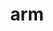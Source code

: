 ---
sub_projects:
- project_email: arm-trusted-firmware
  project_link_name: arm-trusted-firmware
  project_maintainers: ''
  project_name: arm-trusted-firmware
  project_patches_project_url: http://patches.linaro.org/api/projects/229/?format=json
  project_scm_project_url: ''
  project_project_url: https://github.com/ARM-software/arm-trusted-firmware
- project_email: linux-arm-kernel@lists.infradead.org
  project_link_name: linux-arm-kernel
  project_maintainers: ''
  project_name: linux-arm-kernel
  project_patches_project_url: http://patches.linaro.org/api/projects/12/?format=json
  project_scm_project_url: git://git.kernel.org/pub/scm/linux/kernel/git/torvalds/linux.git
  project_project_url: https://git.kernel.org/pub/scm/linux/kernel/git/torvalds/linux.git/commit/
- project_email: linux-arm-msm@vger.kernel.org
  project_link_name: linux-arm-msm
  project_maintainers: ''
  project_name: linux-arm-msm
  project_patches_project_url: http://patches.linaro.org/api/projects/196/?format=json
  project_scm_project_url: git://git.kernel.org/pub/scm/linux/kernel/git/stable/linux-stable.git
  project_project_url: https://git.kernel.org/pub/scm/linux/kernel/git/stable/linux.git/commit
title: arm
---